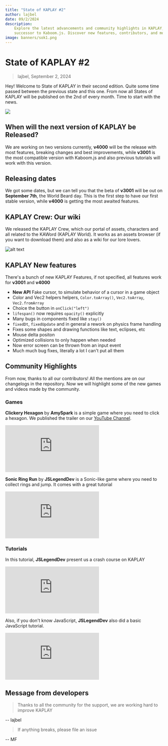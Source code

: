 ```yaml
---
title: "State of KAPLAY #2"
author: lajbel
date: 09/2/2024
description:
    Explore the latest advancements and community highlights in KAPLAY, the
    successor to Kaboom.js. Discover new features, contributors, and more!
image: banners/sok1.png
---
```


# State of KAPLAY #2

> lajbel, September 2, 2024

Hey! Welcome to State of KAPLAY in their second edition. Quite some time passed
between the previous state and this one. From now all States of KAPLAY will be
published on the 2nd of every month. Time to start with the news.

![](https://media.discordapp.net/attachments/883782527809122367/1243426924454481981/May-24-2024_13-54-05.gif?ex=66d73f50&is=66d5edd0&hm=09ba4dc2f0e7926aa26aa3d7262b736c9e674218e8a1d9b0d2378d48f253d996&=)

## When will the next version of KAPLAY be Released?

We are working on two versions currently, **v4000** will be the release with
most features, breaking changes and best improvements, while **v3001** is the
most compatible version with Kaboom.js and also previous tutorials will work
with this version.

## Releasing dates

We got some dates, but we can tell you that the beta of **v3001** will be out on
**September 7th**, the World Beard day. This is the first step to have our first
stable version, while **v4000** is getting the most awaited features.

## KAPLAY Crew: Our wiki

We released the KAPLAY Crew, which our portal of assets, characters and all
related to the KAWord (KAPLAY World). It works as an assets browser (if you want
to download them) and also as a wiki for our lore lovers.

![alt text](assets/crew.png)

## KAPLAY New features

There's a bunch of new KAPLAY Features, if not specified, all features work for
**v3001** and **v4000**

- **New API** Fake cursor, to simulate behavior of a cursor in a game object
- Color and Vec2 helpers helpers, `Color.toArray()`, `Vec2.toArray`,
  `Vec2.fromArray`
- Choice the button in `onClick("left")`
- `lifespan()` now requires `opacity()` explicitly
- Many bugs in components fixed like `stay()`
- `fixedDt`, `fixedUpdate` and in general a rework on physics frame handling
- Fixes some shapes and drawing functions like text, eclipses, etc
- Mouse delta positon
- Optimized collisions to only happen when needed
- Now error screen can be thrown from an input event
- Much much bug fixes, literally a lot I can't put all them

## Community Highlights

From now, thanks to all our contributors! All the mentions are on our changelogs
in the repository. Now we will highlight some of the new games and videos made
by the community.

### Games

**Clickery Hexagon** by **AmySpark** is a simple game where you need to click a
hexagon. We published the trailer on our
[YouTube Channel](https://youtube.com/@kaplayjs).

<iframe src="https://www.youtube-nocookie.com/embed/fhVhcYxPrx0?si=ztdVmZGQwVYWZFFU" title="YouTube video player" frameborder="0" allow="accelerometer; autoplay; clipboard-write; encrypted-media; gyroscope; picture-in-picture; web-share" referrerpolicy="strict-origin-when-cross-origin" allowfullscreen class="yt"></iframe>

**Sonic Ring Run** by **JSLegendDev** is a Sonic-like game where you need to
collect rings and jump. It comes with a great tutorial

<iframe src="https://www.youtube-nocookie.com/embed/wfRvhPm5qFc?si=O0JpjftZj_4MVdIl" title="YouTube video player" frameborder="0" allow="accelerometer; autoplay; clipboard-write; encrypted-media; gyroscope; picture-in-picture; web-share" referrerpolicy="strict-origin-when-cross-origin" allowfullscreen class="yt"></iframe>

### Tutorials

In this tutorial, **JSLegendDev** present us a crash course on KAPLAY

<iframe src="https://www.youtube.com/embed/FdEYxGoy5_c?si=Q_BxSXscXDxNWKau" title="YouTube video player" frameborder="0" allow="accelerometer; autoplay; clipboard-write; encrypted-media; gyroscope; picture-in-picture; web-share" referrerpolicy="strict-origin-when-cross-origin" allowfullscreen class="yt"></iframe>

Also, if you don't know JavaScript, **JSLegendDev** also did a basic JavaScript
tutorial.

<iframe src="https://www.youtube-nocookie.com/embed/XZEcO3OWjdA?si=6vfqmvPy1lm8btce" title="YouTube video player" frameborder="0" allow="accelerometer; autoplay; clipboard-write; encrypted-media; gyroscope; picture-in-picture; web-share" referrerpolicy="strict-origin-when-cross-origin" allowfullscreen class="yt"></iframe>

## Message from developers

> Thanks to all the community for the support, we are working hard to improve
> KAPLAY

-- lajbel

> If anything breaks, please file an issue

-- MF
